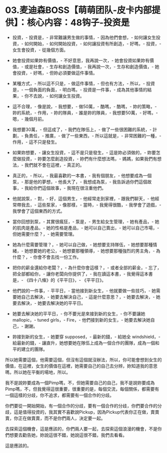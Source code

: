 # 03.麦迪森BOSS【萌萌团队-皮卡内部提供】：核心内容：48钩子-投资是

- 投資，- 投資是，- 非常難讓男生做的事情，- 因為他們會想，- 如何讓女生投資，- 如何開始，- 如何開始投資，- 如何讓投資有所創造，- 好嗎，- 投資，- 女生會投資，- 從幾個方面。

- 她會投資如果妳有價值，- 不好意思，我再說一次，- 她會投資如果妳有價值，- 或是社會，- 生存和創造價值，- 我再說一次，- 生存和創造價值，- 她會投資，- 好嗎，- 但妳必須要做這件事情。

- 某種方式，- 所以這不只是，- 做這件事情，- 但也有方法，- 所以，- 投資是，- 一個負面的負面，- 明白嗎，- 投資是一件事，- 成為其他事情的結果，- 你不去說，- 如何讓女生投資。

- 這不合理，- 像是說，- 我想要，- 做50萬，- 酷嗎，- 酷嗎，- 妳的策略，- 妳的系統，- 作用，- 妳的隊員，- 誰是妳的隊員，- 我想要50萬，- 好嗎，- 嗯，- 幾個月前。

- 我想要30萬，- 但這成了，- 我們在隊伍上，- 做了一些很困難的系統，- 計劃，- 負責任，- 推廣，- 做了一些東西，- 所以這就是，- 非常困難的一種，- 作用，- 這不只是發生。

- 如果妳想要，- 讓女生投資，- 這不是只是發生，- 這是妳必須做的，- 妳要怎麼做投資，- 妳要怎麼創造投資，- 妳們有什麼想法嗎，- 媽媽，如果我們有想法，- 我們就不會在這裡，- 真正的。

- 真正的，- 所以，- 我最喜歡的一本書，- 我有個朋友，- 他想要成為一個泵，- 那是他的夢想，- 他長大了，- 我想成為泵，- 我告訴過你們這個故事，- 我給你們這個故事，- 我現在很注重他們。

- 他就說泵，- 對，- 好，這個男生，- 他經常走到家裡，- 跟我們聊天，- 他經常帶我去，- 這些泵家，- 像那樣，- 當時，- 我覺得很酷，- 我學會了遊戲，- 我學會了這個東西的方式。

- 當你回想到泵，- 其實很瘋狂，- 泵是，- 男生給女生管理，- 她有產品，- 她的肌肉是產品，- 她的性格是產品，- 她可以自己賣出，- 她可以自己市場，- 但她需要什麼？，- 她需要管理。

- 她為什麼需要管理？，- 她可以自己做，- 她想要支持隊伍，- 她想要那種情緒，- 她想要她的老公，- 她想要那種領導，- 她想要那種強烈的男主角，- 為什麼？，- 你會不會去找一份工作。

- 把你的薪金還給你老闆？，- 為什麼你會這樣？，- 或者全部的薪金，- 忘了，把全部都給你，- 讓你老闆向你提供了，- 我在讀這本書，- 我覺得這本書是，- 《四十八條》的《平平日》，- 《平平日》。

- 他們說的一件事，- 平平日，- 當他接到新女生，- 他就要做一些技巧，- 她需要她自己去解決，- 她要去解決自己，- 這是什麼意思？，- 她要去解決，- 她要去解決，- 她要去解決她的平平日。

- 她要去解決她的平平日，- 你不要光是來接到新的女生，- 你不要讓她 mallopic，-  tuned girls，-  Fire，- 他們接到新的女生，- 她要去解決她自己，- 謝謝。

- 妳接到新的女生，- 她要穿 supposed，- 最新的錢，- 給她全 windshield，- 給最新的錢，- 讓直升，她想要她在隊伍上成為一個合作的團隊，成為一個和平的建立的團隊。

所以她需要這個，他需要這個，但沒有這個就沒辦法，所以，你可能會想到女生的價值，在這裡，女生的價值在這裡，她需要自己的自己去分辨，妳知道我的意思嗎，所以她在平衡的場地，所以。

我不是說妳要成為一個Pimp嗎，不，但她需要自己的自己，我不是說妳要成為Pimp嗎，不，但我覺得這很重要，很重要的是，每個交流，每個關係，都需要有一個這樣的分歧，你不追求，都需要有一個合作的分歧。

你們要從一開始開始，有一個合作的分歧，要有一個合作的分歧，你們要合作的分歧，這是值得投資的，我其實不喜歡說Pickup，因為Pickup代表你正在做，賣賣賣，你正在做賣賣，而不是你們兩人，決定要一起。

去探索這個機會，這是應該的，你們兩人要一起，去探索這個浪漫的機會，不是你們想要去勸告她，妳說這很不錯，她說這很不錯，我們去看看。

這是應該的。